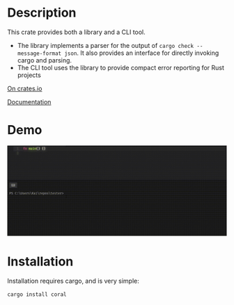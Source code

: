 # Description

This crate provides both a library and a CLI tool.
- The library implements a parser for the output of `cargo check --message-format json`. It also provides an interface for directly invoking cargo and parsing.
- The CLI tool uses the library to provide compact error reporting for Rust projects

[On crates.io](crates.io/crates/coral)

[Documentation](docs.rs/coral)

# Demo

![Demo Gif](https://github.com/kaikalii/coral/blob/master/demo.gif "Demo GIF")

# Installation

Installation requires cargo, and is very simple:
```
cargo install coral
```
